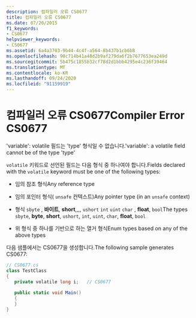```yaml
---
description: 컴파일러 오류 CS0677
title: 컴파일러 오류 CS0677
ms.date: 07/20/2015
f1_keywords:
- CS0677
helpviewer_keywords:
- CS0677
ms.assetid: 6a4a3703-9b44-4c4f-a564-8b437b1cb6b8
ms.openlocfilehash: 90c714b41a48d2b9af279da6f2b7677653ea249d
ms.sourcegitcommit: 5b475c1855b32cf78d2d1bbb4295e4c236f39464
ms.translationtype: MT
ms.contentlocale: ko-KR
ms.lasthandoff: 09/24/2020
ms.locfileid: "91159919"
---
```

# <a name="compiler-error-cs0677"></a><span data-ttu-id="152fe-103">컴파일러 오류 CS0677</span><span class="sxs-lookup"><span data-stu-id="152fe-103">Compiler Error CS0677</span></span>

<span data-ttu-id="152fe-104">'variable': volatile 필드는 'type' 형식일 수 없습니다.</span><span class="sxs-lookup"><span data-stu-id="152fe-104">'variable': a volatile field cannot be of the type 'type'</span></span>  
  
 <span data-ttu-id="152fe-105">`volatile` 키워드로 선언된 필드는 다음 형식 중 하나여야 합니다.</span><span class="sxs-lookup"><span data-stu-id="152fe-105">Fields declared with the `volatile` keyword must be one of the following types:</span></span>  
  
- <span data-ttu-id="152fe-106">임의 참조 형식</span><span class="sxs-lookup"><span data-stu-id="152fe-106">Any reference type</span></span>  
  
- <span data-ttu-id="152fe-107">임의 포인터 형식( `unsafe` 컨텍스트)</span><span class="sxs-lookup"><span data-stu-id="152fe-107">Any pointer type (in an `unsafe` context)</span></span>  
  
- <span data-ttu-id="152fe-108">형식 `sbyte` , **바이트**, **short**,,,, `ushort` `int` `uint` `char` , **float**, `bool`</span><span class="sxs-lookup"><span data-stu-id="152fe-108">The types `sbyte`, **byte**, **short**, `ushort`, `int`, `uint`, `char`, **float**, `bool`</span></span>  
  
- <span data-ttu-id="152fe-109">위 형식 중 하나를 기반으로 하는 열거 형식</span><span class="sxs-lookup"><span data-stu-id="152fe-109">Enum types based on any of the above types</span></span>  
  
 <span data-ttu-id="152fe-110">다음 샘플에서는 CS0677을 생성합니다.</span><span class="sxs-lookup"><span data-stu-id="152fe-110">The following sample generates CS0677:</span></span>  
  
```csharp  
// CS0677.cs  
class TestClass  
{  
   private volatile long i;   // CS0677  
  
   public static void Main()  
   {  
   }  
}  
```
